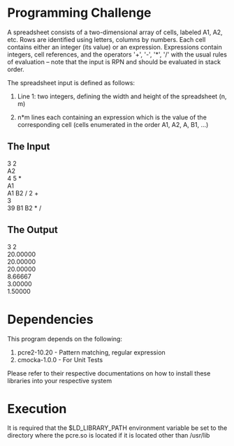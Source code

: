 # Programming Challenge

A spreadsheet consists of a two-dimensional array of cells, labeled A1, A2, etc. Rows are  identified using letters, columns by numbers. Each cell contains either an integer (its value) or  an expression. Expressions contain integers, cell references, and the operators '+', '-', '\*', '/'  with the usual rules of evaluation – note that the input is RPN and should be evaluated in stack  order.

The spreadsheet input is defined as follows:

1. Line 1: two integers, defining the width and height of the spreadsheet (n, m)

2. n\*m lines each containing an expression which is the value of the corresponding cell (cells enumerated in the order A1, A2, A<n>, B1, ...) 

## The Input
3 2  
A2  
4 5 *   
A1  
A1 B2 / 2 +  
3  
39 B1 B2 * /  

## The Output
3 2  
20.00000  
20.00000  
20.00000  
8.66667  
3.00000  
1.50000  

# Dependencies

This program depends on the following:  
1. pcre2-10.20 - Pattern matching, regular expression  
2. cmocka-1.0.0 - For Unit Tests  
  
Please refer to their respective documentations on how to install these libraries into your respective system

# Execution
It is required that the $LD\_LIBRARY\_PATH environment variable be set to the directory where the pcre.so is located if it is located other than /usr/lib 


